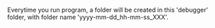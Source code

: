 Everytime you run program, a folder will be created in this 'debugger' folder, with folder name 'yyyy-mm-dd_hh-mm-ss_XXX'.